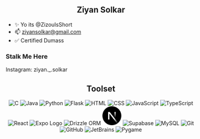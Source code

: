 <h2 align="center">Ziyan Solkar</h2>

- ✨ Yo its @ZizouIsShort
- 📫 ziyansolkar@gmail.com
- ✅ Certified Dumass 

<h3>Stalk Me Here</h3>
Instagram: ziyan._.solkar 

<h2 align="center">Toolset</h2>
<p align="center">
  <!-- C -->
  <img src="https://cdn.jsdelivr.net/gh/devicons/devicon/icons/c/c-original.svg" alt="C" width="50" height="50"/>
  <!-- Java -->
  <img src="https://cdn.jsdelivr.net/gh/devicons/devicon/icons/java/java-original.svg" alt="Java" width="50" height="50"/>
  <!-- Python -->
  <img src="https://cdn.jsdelivr.net/gh/devicons/devicon/icons/python/python-original.svg" alt="Python" width="50" height="50"/>
  <!-- Flask -->
  <img src="https://cdn.jsdelivr.net/gh/devicons/devicon/icons/flask/flask-original.svg" alt="Flask" width="50" height="50"/>
  <!-- HTML -->
  <img src="https://cdn.jsdelivr.net/gh/devicons/devicon/icons/html5/html5-original.svg" alt="HTML" width="50" height="50"/>
  <!-- CSS -->
  <img src="https://cdn.jsdelivr.net/gh/devicons/devicon/icons/css3/css3-original.svg" alt="CSS" width="50" height="50"/>
  <!-- JavaScript -->
  <img src="https://cdn.jsdelivr.net/gh/devicons/devicon/icons/javascript/javascript-original.svg" alt="JavaScript" width="50" height="50"/>
  <!-- TypeScript -->
  <img src="https://cdn.jsdelivr.net/gh/devicons/devicon/icons/typescript/typescript-original.svg" alt="TypeScript" width="50" height="50"/>
  <!-- React -->
  <img src="https://cdn.jsdelivr.net/gh/devicons/devicon/icons/react/react-original.svg" alt="React" width="50" height="50"/>
  <!-- Expo Logo -->
  <img src="https://avatars.githubusercontent.com/u/12504344?s=200&v=4" alt="Expo Logo" width="50" height="50"/>
  <!-- Drizzle ORM Logo -->
  <img src="https://avatars.githubusercontent.com/u/108468352?s=200&v=4" alt="Drizzle ORM" width="50" height="50"/>
  <!-- Next.js -->
  <img src="https://raw.githubusercontent.com/devicons/devicon/master/icons/nextjs/nextjs-original.svg" alt="Next.js" width="50" height="50"/>
  <!-- Supabase -->
  <img src="https://seeklogo.com/images/S/supabase-logo-DCC676FFE2-seeklogo.com.png" alt="Supabase" width="50" height="50"/>
  <!-- MySQL -->
  <img src="https://cdn.jsdelivr.net/gh/devicons/devicon/icons/mysql/mysql-original.svg" alt="MySQL" width="50" height="50"/>
  <!-- Git -->
  <img src="https://cdn.jsdelivr.net/gh/devicons/devicon/icons/git/git-original.svg" alt="Git" width="50" height="50"/>
  <!-- GitHub -->
  <img src="https://cdn.jsdelivr.net/gh/devicons/devicon/icons/github/github-original.svg" alt="GitHub" width="50" height="50"/>
  <!-- JetBrains -->
  <img src="https://resources.jetbrains.com/storage/products/company/brand/logos/jb_beam.png" alt="JetBrains" width="50" height="50"/>
  <!-- Pygame -->
  <img src="https://www.pygame.org/docs/_static/pygame_logo.png" alt="Pygame" height="50"/>
</p>

